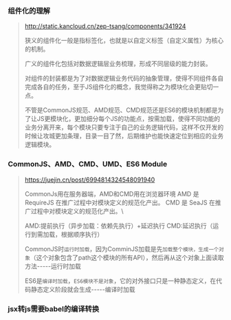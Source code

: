 ### 组件化的理解

> http://static.kancloud.cn/zep-tsang/components/341924
>
> 狭义的组件化一般是指标签化，也就是以自定义标签（自定义属性）为核心的机制。
>
> 广义的组件化包括对数据逻辑层业务梳理，形成不同层级的能力封装。
>
> 对组件的封装都是为了对数据逻辑业务代码的抽象管理，使得不同组件各自完成各自的任务，至于JS组件化的概念，我觉得称之为模块化会更贴切一点。
>
> 不管是CommonJS规范、AMD规范、CMD规范还是ES6的模块机制都是为了让JS更模块化，更加细分每个JS的功能点，按需加载，使得不同功能的业务分离开来，每个模块只要专注于自己的业务逻辑代码，这样不仅开发的时候让攻城更加条理，目录一目了然，后期维护也能快速定位到相应的业务逻辑模块。

### CommonJS、AMD、CMD、UMD、ES6 Module

> https://juejin.cn/post/6994814324548091940
>
> CommonJs用在服务器端，AMD和CMD用在浏览器环境
>  AMD 是 RequireJS 在推广过程中对模块定义的规范化产出。
>  CMD 是 SeaJS 在推广过程中对模块定义的规范化产出。\
>
> AMD:提前执行（异步加载：依赖先执行）+延迟执行
>  CMD:延迟执行（运行到需加载，根据顺序执行）
>
> CommonJS时`运行时加载`，因为ComminJS加载是先`加载整个模块，生成一个对象`（这个对象包含了path这个模块的所有API），然后再从这个对象上面读取方法-----运行时加载 
>
> ES6是`编译时加载`，`ES6模块不是对象`，它的对外接口只是一种静态定义，在代码静态定义阶段就会生成-----编译时加载

### jsx转js需要babel的编译转换

